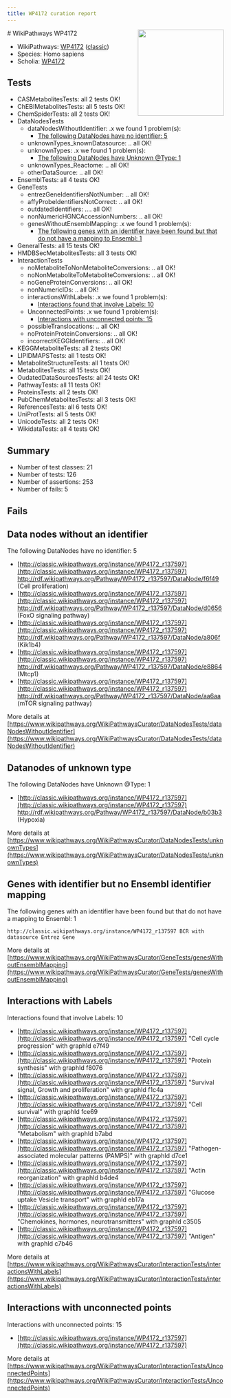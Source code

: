 ```yaml
---
title: WP4172 curation report
---
```


<img style="float: right; width: 200px" src="https://upload.wikimedia.org/wikipedia/commons/thumb/8/83/Wplogo_with_text_500.png/640px-Wplogo_with_text_500.png" />
# WikiPathways WP4172

* WikiPathways: [WP4172](https://wikipathways.org/pathways/WP4172) ([classic](https://classic.wikipathways.org/instance/WP4172))
* Species: Homo sapiens
* Scholia: [WP4172](https://scholia.toolforge.org/wikipathways/WP4172)
## Tests
* CASMetabolitesTests: all 2 tests OK!
* ChEBIMetabolitesTests: all 5 tests OK!
* ChemSpiderTests: all 2 tests OK!
* DataNodesTests
    * dataNodesWithoutIdentifier: .x we found 1 problem(s):
        * [The following DataNodes have no identifier: 5](#d2d32fa4)
    * unknownTypes_knownDatasource: .. all OK!
    * unknownTypes: .x we found 1 problem(s):
        * [The following DataNodes have Unknown @Type: 1](#839973df)
    * unknownTypes_Reactome: .. all OK!
    * otherDataSource: .. all OK!
* EnsemblTests: all 4 tests OK!
* GeneTests
    * entrezGeneIdentifiersNotNumber: .. all OK!
    * affyProbeIdentifiersNotCorrect: .. all OK!
    * outdatedIdentifiers: .... all OK!
    * nonNumericHGNCAccessionNumbers: .. all OK!
    * genesWithoutEnsemblMapping: .x we found 1 problem(s):
        * [The following genes with an identifier have been found but that do not have a mapping to Ensembl: 1](#40286d83)
* GeneralTests: all 15 tests OK!
* HMDBSecMetabolitesTests: all 3 tests OK!
* InteractionTests
    * noMetaboliteToNonMetaboliteConversions: .. all OK!
    * noNonMetaboliteToMetaboliteConversions: .. all OK!
    * noGeneProteinConversions: .. all OK!
    * nonNumericIDs: .. all OK!
    * interactionsWithLabels: .x we found 1 problem(s):
        * [Interactions found that involve Labels: 10](#fe97a8b8)
    * UnconnectedPoints: .x we found 1 problem(s):
        * [Interactions with unconnected points: 15](#7f1d407c)
    * possibleTranslocations: .. all OK!
    * noProteinProteinConversions: .. all OK!
    * incorrectKEGGIdentifiers: .. all OK!
* KEGGMetaboliteTests: all 2 tests OK!
* LIPIDMAPSTests: all 1 tests OK!
* MetaboliteStructureTests: all 1 tests OK!
* MetabolitesTests: all 15 tests OK!
* OudatedDataSourcesTests: all 24 tests OK!
* PathwayTests: all 11 tests OK!
* ProteinsTests: all 2 tests OK!
* PubChemMetabolitesTests: all 3 tests OK!
* ReferencesTests: all 6 tests OK!
* UniProtTests: all 5 tests OK!
* UnicodeTests: all 2 tests OK!
* WikidataTests: all 4 tests OK!


## Summary

* Number of test classes: 21
* Number of tests: 126
* Number of assertions: 253
* Number of fails: 5

## Fails

<a name="d2d32fa4" />

## Data nodes without an identifier

The following DataNodes have no identifier: 5

* [http://classic.wikipathways.org/instance/WP4172_r137597](http://classic.wikipathways.org/instance/WP4172_r137597) http://rdf.wikipathways.org/Pathway/WP4172_r137597/DataNode/f6f49 (Cell proliferation)
* [http://classic.wikipathways.org/instance/WP4172_r137597](http://classic.wikipathways.org/instance/WP4172_r137597) http://rdf.wikipathways.org/Pathway/WP4172_r137597/DataNode/d0656 (FoxO signaling
pathway)
* [http://classic.wikipathways.org/instance/WP4172_r137597](http://classic.wikipathways.org/instance/WP4172_r137597) http://rdf.wikipathways.org/Pathway/WP4172_r137597/DataNode/a806f (Kik1b4)
* [http://classic.wikipathways.org/instance/WP4172_r137597](http://classic.wikipathways.org/instance/WP4172_r137597) http://rdf.wikipathways.org/Pathway/WP4172_r137597/DataNode/e8864 (Mtcp1)
* [http://classic.wikipathways.org/instance/WP4172_r137597](http://classic.wikipathways.org/instance/WP4172_r137597) http://rdf.wikipathways.org/Pathway/WP4172_r137597/DataNode/aa6aa (mTOR signaling
pathway)


More details at [https://www.wikipathways.org/WikiPathwaysCurator/DataNodesTests/dataNodesWithoutIdentifier](https://www.wikipathways.org/WikiPathwaysCurator/DataNodesTests/dataNodesWithoutIdentifier)

<a name="839973df" />

## Datanodes of unknown type

The following DataNodes have Unknown @Type: 1

* [http://classic.wikipathways.org/instance/WP4172_r137597](http://classic.wikipathways.org/instance/WP4172_r137597) http://rdf.wikipathways.org/Pathway/WP4172_r137597/DataNode/b03b3 (Hypoxia)


More details at [https://www.wikipathways.org/WikiPathwaysCurator/DataNodesTests/unknownTypes](https://www.wikipathways.org/WikiPathwaysCurator/DataNodesTests/unknownTypes)

<a name="40286d83" />

## Genes with identifier but no Ensembl identifier mapping

The following genes with an identifier have been found but that do not have a mapping to Ensembl: 1
```
http://classic.wikipathways.org/instance/WP4172_r137597 BCR with datasource Entrez Gene
```

More details at [https://www.wikipathways.org/WikiPathwaysCurator/GeneTests/genesWithoutEnsemblMapping](https://www.wikipathways.org/WikiPathwaysCurator/GeneTests/genesWithoutEnsemblMapping)

<a name="fe97a8b8" />

## Interactions with Labels

Interactions found that involve Labels: 10

* [http://classic.wikipathways.org/instance/WP4172_r137597](http://classic.wikipathways.org/instance/WP4172_r137597) "Cell cycle progression" with graphId e7f49
* [http://classic.wikipathways.org/instance/WP4172_r137597](http://classic.wikipathways.org/instance/WP4172_r137597) "Protein synthesis" with graphId f8076
* [http://classic.wikipathways.org/instance/WP4172_r137597](http://classic.wikipathways.org/instance/WP4172_r137597) "Survival signal,
Growth and proliferation" with graphId f1c4a
* [http://classic.wikipathways.org/instance/WP4172_r137597](http://classic.wikipathways.org/instance/WP4172_r137597) "Cell survival" with graphId fce69
* [http://classic.wikipathways.org/instance/WP4172_r137597](http://classic.wikipathways.org/instance/WP4172_r137597) "Metabolism" with graphId b7abd
* [http://classic.wikipathways.org/instance/WP4172_r137597](http://classic.wikipathways.org/instance/WP4172_r137597) "Pathogen-associated
molecular patterns
(PAMPS)" with graphId d7ce1
* [http://classic.wikipathways.org/instance/WP4172_r137597](http://classic.wikipathways.org/instance/WP4172_r137597) "Actin reorganization" with graphId b4de4
* [http://classic.wikipathways.org/instance/WP4172_r137597](http://classic.wikipathways.org/instance/WP4172_r137597) "Glucose uptake
Vesicle transport" with graphId eb17a
* [http://classic.wikipathways.org/instance/WP4172_r137597](http://classic.wikipathways.org/instance/WP4172_r137597) "Chemokines, 
hormones, 
neurotransmitters" with graphId c3505
* [http://classic.wikipathways.org/instance/WP4172_r137597](http://classic.wikipathways.org/instance/WP4172_r137597) "Antigen" with graphId c7b46


More details at [https://www.wikipathways.org/WikiPathwaysCurator/InteractionTests/interactionsWithLabels](https://www.wikipathways.org/WikiPathwaysCurator/InteractionTests/interactionsWithLabels)

<a name="7f1d407c" />

## Interactions with unconnected points

Interactions with unconnected points: 15

* [http://classic.wikipathways.org/instance/WP4172_r137597](http://classic.wikipathways.org/instance/WP4172_r137597)


More details at [https://www.wikipathways.org/WikiPathwaysCurator/InteractionTests/UnconnectedPoints](https://www.wikipathways.org/WikiPathwaysCurator/InteractionTests/UnconnectedPoints)

